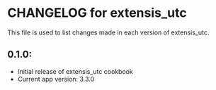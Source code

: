 # CHANGELOG for extensis_utc

This file is used to list changes made in each version of extensis_utc.

## 0.1.0:

* Initial release of extensis_utc cookbook
* Current app version: 3.3.0
